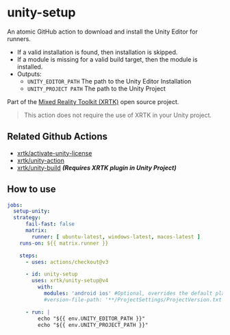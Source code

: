 # unity-setup

An atomic GitHub action to download and install the Unity Editor for runners.

* If a valid installation is found, then installation is skipped.
* If a module is missing for a valid build target, then the module is installed.
* Outputs:
  * `UNITY_EDITOR_PATH` The path to the Unity Editor Installation
  * `UNITY_PROJECT PATH` The path to the Unity Project

Part of the [Mixed Reality Toolkit (XRTK)](https://github.com/XRTK) open source project.

> This action does not require the use of XRTK in your Unity project.

## Related Github Actions

* [xrtk/activate-unity-license](https://github.com/XRTK/activate-unity-license)
* [xrtk/unity-action](https://github.com/XRTK/unity-action)
* [xrtk/unity-build](https://github.com/XRTK/unity-build) ***(Requires XRTK plugin in Unity Project)***

## How to use

```yaml
jobs:
  setup-unity:
  strategy:
      fail-fast: false
      matrix:
        runner: [ ubuntu-latest, windows-latest, macos-latest ]
    runs-on: ${{ matrix.runner }}

    steps:
      - uses: actions/checkout@v3

      - id: unity-setup
        uses: xrtk/unity-setup@v4
          with:
            modules: 'android ios' #Optional, overrides the default platform specific module installs.
            #version-file-path: '**/ProjectSettings/ProjectVersion.txt' # Optional

      - run: |
          echo "${{ env.UNITY_EDITOR_PATH }}"
          echo "${{ env.UNITY_PROJECT_PATH }}"
```
